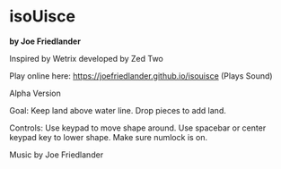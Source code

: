 # isoUisce
**by Joe Friedlander**

Inspired by Wetrix developed by Zed Two

Play online here: https://joefriedlander.github.io/isouisce (Plays Sound)

Alpha Version


Goal: Keep land above water line. Drop pieces to add land.

Controls: Use keypad to move shape around. Use spacebar or center keypad key to
lower shape. Make sure numlock is on.


Music by Joe Friedlander
